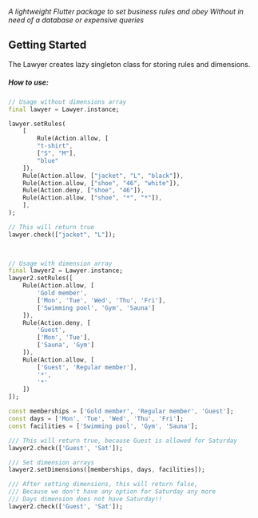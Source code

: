 
_A lightweight Flutter package to set business rules and obey_
_Without in need of a database or expensive queries_
## Getting Started
The Lawyer creates lazy singleton class for storing rules and dimensions.
##### How to use:

```dart
// Usage without dimensions array
final lawyer = Lawyer.instance;

lawyer.setRules(
	[
		Rule(Action.allow, [
		"t-shirt",
		["S", "M"],
		"blue"
	]),
	Rule(Action.allow, ["jacket", "L", "black"]),
	Rule(Action.allow, ["shoe", "46", "white"]),
	Rule(Action.deny, ["shoe", "46"]),
	Rule(Action.allow, ["shoe", "*", "*"]),
	],
);

// This will return true
lawyer.check(["jacket", "L"]);

  

// Usage with dimension array
final lawyer2 = Lawyer.instance;
lawyer2.setRules([
	Rule(Action.allow, [
		'Gold member',
		['Mon', 'Tue', 'Wed', 'Thu', 'Fri'],
		['Swimming pool', 'Gym', 'Sauna']
	]),
	Rule(Action.deny, [
		'Guest',
		['Mon', 'Tue'],
		['Sauna', 'Gym']
	]),
	Rule(Action.allow, [
		['Guest', 'Regular member'],
		'*',
		'*'
	])
]);

const memberships = ['Gold member', 'Regular member', 'Guest'];
const days = ['Mon', 'Tue', 'Wed', 'Thu', 'Fri'];
const facilities = ['Swimming pool', 'Gym', 'Sauna'];

/// This will return true, because Guest is allowed for Saturday
lawyer2.check(['Guest', 'Sat']);

/// Set dimension arrays
lawyer2.setDimensions([memberships, days, facilities]);

/// After setting dimensions, this will return false,
/// Because we don't have any option for Saturday any more
/// Days dimension does not have Saturday!!
lawyer2.check(['Guest', 'Sat']);
```